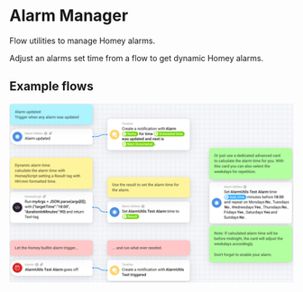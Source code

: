 # Alarm Manager

Flow utilities to manage Homey alarms.

Adjust an alarms set time from a flow to get dynamic Homey alarms.

## Example flows

![Example flows](/assets/images/flow-examples.png)
